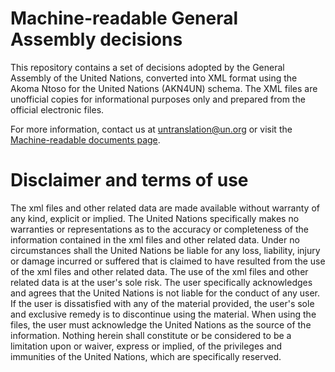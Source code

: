 # Machine-readable General Assembly decisions
This repository contains a set of decisions adopted by the General Assembly of the United Nations, converted into XML format using the Akoma Ntoso for the United Nations (AKN4UN) schema. The XML files are unofficial copies for informational purposes only and prepared from the official electronic files. 

For more information, contact us at untranslation@un.org or visit the [Machine-readable documents page](https://www.un.org/dgacm/en/content/visualizations-and-machine-readability).


# Disclaimer and terms of use
The xml files and other related data are made available without warranty of any kind, explicit or implied. The United Nations specifically makes no warranties or representations as to the accuracy or completeness of the information contained in the xml files and other related data. Under no circumstances shall the United Nations be liable for any loss, liability, injury or damage incurred or suffered that is claimed to have resulted from the use of the xml files and other related data. The use of the xml files and other related data is at the user's sole risk. The user specifically acknowledges and agrees that the United Nations is not liable for the conduct of any user. If the user is dissatisfied with any of the material provided, the user's sole and exclusive remedy is to discontinue using the material. When using the files, the user must acknowledge the United Nations as the source of the information. Nothing herein shall constitute or be considered to be a limitation upon or waiver, express or implied, of the privileges and immunities of the United Nations, which are specifically reserved.
